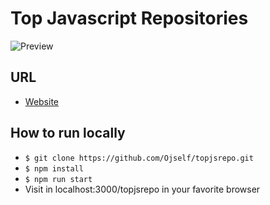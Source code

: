 # Top Javascript Repositories

![Preview](public/topjsrepopreview.gif)

## URL

- [Website](https://ojself.github.io/topjsrepo/)

## How to run locally

- `$ git clone https://github.com/Ojself/topjsrepo.git`
- `$ npm install`
- `$ npm run start`
- Visit in localhost:3000/topjsrepo in your favorite browser
